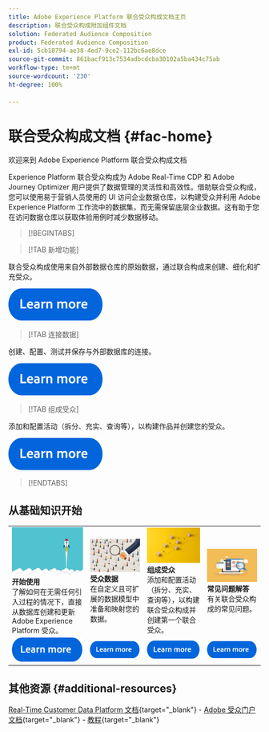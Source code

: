 ```yaml
---
title: Adobe Experience Platform 联合受众构成文档主页
description: 联合受众构成附加组件文档
solution: Federated Audience Composition
product: Federated Audience Composition
exl-id: 5cb18794-ae38-4ed7-9ce2-112bc6ae8dce
source-git-commit: 861bacf913c7534adbcdcba30102a5ba434c75ab
workflow-type: tm+mt
source-wordcount: '230'
ht-degree: 100%

---
```


# 联合受众构成文档  {#fac-home}

欢迎来到 Adobe Experience Platform 联合受众构成文档

Experience Platform 联合受众构成为 Adobe Real-Time CDP 和 Adobe Journey Optimizer 用户提供了数据管理的灵活性和高效性。借助联合受众构成，您可以使用易于营销人员使用的 UI 访问企业数据仓库，以构建受众并利用 Adobe Experience Platform 工作流中的数据集，而无需保留底层企业数据。这有助于您在访问数据仓库以获取体验用例时减少数据移动。

>[!BEGINTABS]

>[!TAB 新增功能]

联合受众构成使用来自外部数据仓库的原始数据，通过联合构成来创建、细化和扩充受众。

[![image](assets/learn-more-button.svg)](start/release-notes.md)

>[!TAB 连接数据]

创建、配置、测试并保存与外部数据库的连接。

[![图像](assets/learn-more-button.svg)](connections/federated-db.md)

>[!TAB 组成受众]

添加和配置活动（拆分、充实、查询等），以构建作品并创建您的受众。

[![图像](assets/learn-more-button.svg)](compositions/gs-compositions.md)

>[!ENDTABS]

## 从基础知识开始

<table style="table-layout:fixed">
  <tr style="border: 0;">
    <td>
    <a href="start/get-started.md"><img src="assets/do-not-localize/start-quick.png"></a>
    <div><strong>开始使用</strong><br/>了解如何在无需任何引入过程的情况下，直接从数据库创建和更新 Adobe Experience Platform 受众。
    </div>
    </td>
    <td>
    <a href="data-management/gs-models.md"><img src="assets/do-not-localize/start-profiles.png"></a>
    <div><strong>受众数据</strong><br/>在自定义且可扩展的数据模型中准备和映射您的数据。
    </div>
    </td>
    <td>
    <a href="compositions/gs-compositions.md"><img src="assets/do-not-localize/start-journey.jpeg"></a>
    <div><strong>组成受众</strong><br/>添加和配置活动（拆分、充实、查询等），以构建联合受众构成并创建第一个联合受众。
    </div>
    </td>
    <td>
    <a href="start/faq.md"><img src="assets/do-not-localize/start-faq.png"></a>
    <div><strong>常见问题解答</strong><br/>有关联合受众构成的常见问题。</div>
    </td>
  </tr>
  <tr style="border: 0;">
    <td><a href="start/get-started.md"><img src="assets/learn-more-button.svg"></a></td>
    <td><a href="data-management/gs-models.md"><img src="assets/learn-more-button.svg"></a></td>
    <td><a href="compositions/gs-compositions.md"><img src="assets/learn-more-button.svg"></a></td>
    <td><a href="start/faq.md"><img src="assets/learn-more-button.svg"></a></td>
    </tr>
</table>

## 其他资源  {#additional-resources}

[Real-Time Customer Data Platform 文档](https://experienceleague.adobe.com/zh-hans/docs/experience-platform/rtcdp/home){target="_blank"} - [Adobe 受众门户文档](https://experienceleague.adobe.com/zh-hans/docs/experience-platform/segmentation/ui/audience-dashboard){target="_blank"} - [教程](https://experienceleague.adobe.com/zh-hans/docs/platform-learn/tutorials/audiences/introduction-to-audience-portal-and-composition){target="_blank"}
